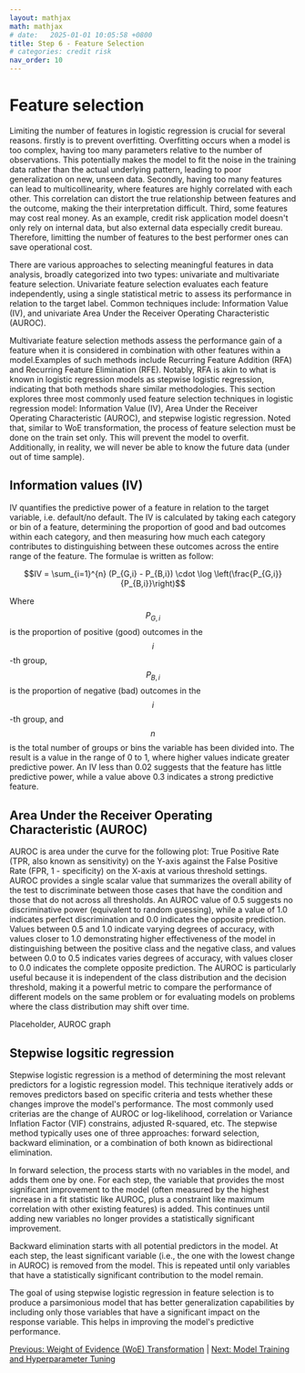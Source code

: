 ```yaml
---
layout: mathjax
math: mathjax
# date:   2025-01-01 10:05:58 +0800
title: Step 6 - Feature Selection
# categories: credit risk
nav_order: 10
---
```


# Feature selection
Limiting the number of features in logistic regression is crucial for several reasons. firstly is to prevent overfitting. Overfitting occurs when a model is too complex, having too many parameters relative to the number of observations. This potentially makes the model to fit the noise in the training data rather than the actual underlying pattern, leading to poor generalization on new, unseen data. Secondly, having too many features can lead to multicollinearity, where features are highly correlated with each other. This correlation can distort the true relationship between features and the outcome, making the their interpretation difficult. Third, some features may cost real money. As an example, credit risk application model doesn't only rely on internal data, but also external data especially credit bureau. Therefore, limitting the number of features to the best performer ones can save operational cost.

There are various approaches to selecting meaningful features in data analysis, broadly categorized into two types: univariate and multivariate feature selection. Univariate feature selection evaluates each feature independently, using a single statistical metric to assess its performance in relation to the target label. Common techniques include: Information Value (IV), and univariate Area Under the Receiver Operating Characteristic (AUROC).

Multivariate feature selection methods assess the performance gain of a feature when it is considered in combination with other features within a model.Examples of such methods include Recurring Feature Addition (RFA) and Recurring Feature Elimination (RFE). Notably, RFA is akin to what is known in logistic regression models as stepwise logistic regression, indicating that both methods share similar methodologies. This section explores three most commonly used feature selection techniques in logistic regression model: Information Value (IV), Area Under the Receiver Operating Characteristic (AUROC), and stepwise logistic regression. Noted that,  similar to WoE transformation, the process of feature selection must be done on the train set only. This will prevent the model to overfit. Additionally, in reality, we will never be able to know the future data (under out of time sample).

## Information values (IV)
IV quantifies the predictive power of a feature in relation to the target variable, i.e. default/no default. The IV is calculated by taking each category or bin of a feature, determining the proportion of good and bad outcomes within each category, and then measuring how much each category contributes to distinguishing between these outcomes across the entire range of the feature. The formulae is written as follow:

$$IV = \sum_{i=1}^{n} (P_{G,i} - P_{B,i}) \cdot \log \left(\frac{P_{G,i}}{P_{B,i}}\right)$$

Where $$P_{G,i}$$ is the proportion of positive (good) outcomes in the $$i$$-th group,
$$P_{B,i}$$ is the proportion of negative (bad) outcomes in the $$i$$-th group,
and $$n$$ is the total number of groups or bins the variable has been divided into. The result is a value in the range of 0 to 1, where higher values indicate greater predictive power. An IV less than 0.02 suggests that the feature has little predictive power, while a value above 0.3 indicates a strong predictive feature.

## Area Under the Receiver Operating Characteristic (AUROC)
AUROC is area under the curve for the following plot: True Positive Rate (TPR, also known as sensitivity) on the Y-axis against the False Positive Rate (FPR, 1 - specificity) on the X-axis at various threshold settings. AUROC provides a single scalar value that summarizes the overall ability of the test to discriminate between those cases that have the condition and those that do not across all thresholds. An AUROC value of 0.5 suggests no discriminative power (equivalent to random guessing), while a value of 1.0 indicates perfect discrimination and 0.0 indicates the opposite prediction. Values between 0.5 and 1.0 indicate varying degrees of accuracy, with values closer to 1.0 demonstrating higher effectiveness of the model in distinguishing between the positive class and the negative class, and values between 0.0 to 0.5 indicates varies degrees of accuracy, with values closer to 0.0 indicates the complete opposite prediction. The AUROC is particularly useful because it is independent of the class distribution and the decision threshold, making it a powerful metric to compare the performance of different models on the same problem or for evaluating models on problems where the class distribution may shift over time.

Placeholder, AUROC graph

## Stepwise logsitic regression
Stepwise logistic regression is a method of determining the most relevant predictors for a logistic regression model. This technique iteratively adds or removes predictors based on specific criteria and tests whether these changes improve the model's performance. The most commonly used criterias are the change of AUROC or log-likelihood, correlation or Variance Inflation Factor (VIF) constrains, adjusted R-squared, etc. The stepwise method typically uses one of three approaches: forward selection, backward elimination, or a combination of both known as bidirectional elimination.

In forward selection, the process starts with no variables in the model, and adds them one by one. For each step, the variable that provides the most significant improvement to the model (often measured by the highest increase in a fit statistic like AUROC, plus a constraint like maximum correlation with other existing features) is added. This continues until adding new variables no longer provides a statistically significant improvement.

Backward elimination starts with all potential predictors in the model. At each step, the least significant variable (i.e., the one with the lowest change in AUROC) is removed from the model. This is repeated until only variables that have a statistically significant contribution to the model remain.

The goal of using stepwise logistic regression in feature selection is to produce a parsimonious model that has better generalization capabilities by including only those variables that have a significant impact on the response variable. This helps in improving the model's predictive performance.

[Previous: Weight of Evidence (WoE) Transformation](./weight-of-evidence.md) | [Next: Model Training and Hyperparameter Tuning](./hyperparameter-tuning.md)
